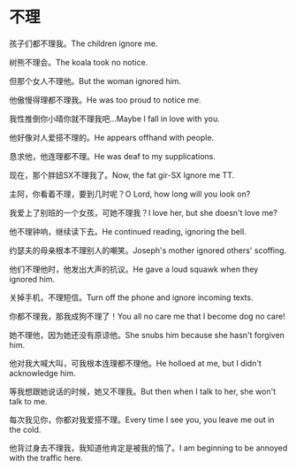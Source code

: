 # 不理

<p><span class="chinese">孩子们都不理我。</span><span class="english">The children ignore me.</span></p>

<p><span class="chinese">树熊不理会。</span><span class="english">The koala took no notice.</span></p>

<p><span class="chinese">但那个女人不理他。</span><span class="english">But the woman ignored him.</span></p>

<p><span class="chinese">他傲慢得理都不理我。</span><span class="english">He was too proud to notice me.</span></p>

<p><span class="chinese">我性推倒你小晴你就不理我吧…</span><span class="english">Maybe I fall in love with you.</span></p>

<p><span class="chinese">他好像对人爱搭不理的。</span><span class="english">He appears offhand with people.</span></p>

<p><span class="chinese">恳求他，他连理都不理。</span><span class="english">He was deaf to my supplications.</span></p>

<p><span class="chinese">现在，那个胖妞SX不理我了。</span><span class="english">Now, the fat gir-SX Ignore me TT.</span></p>

<p><span class="chinese">主阿，你看着不理，要到几时呢？</span><span class="english">O Lord, how long will you look on?</span></p>

<p><span class="chinese">我爱上了别班的一个女孩，可她不理我？</span><span class="english">I love her, but she doesn't love me?</span></p>

<p><span class="chinese">他不理钟响，继续读下去。</span><span class="english">He continued reading, ignoring the bell.</span></p>

<p><span class="chinese">约瑟夫的母亲根本不理别人的嘲笑。</span><span class="english">Joseph's mother ignored others' scoffing.</span></p>

<p><span class="chinese">他们不理他时，他发出大声的抗议。</span><span class="english">He gave a loud squawk when they ignored him.</span></p>

<p><span class="chinese">关掉手机，不理短信。</span><span class="english">Turn off the phone and ignore incoming texts.</span></p>

<p><span class="chinese">你都不理我，那我成狗不理了！</span><span class="english">You all no care me that I become dog no care!</span></p>

<p><span class="chinese">她不理他，因为她还没有原谅他。</span><span class="english">She snubs him because she hasn't forgiven him.</span></p>

<p><span class="chinese">他对我大喊大叫，可我根本连理都不理他。</span><span class="english">He holloed at me, but I didn't acknowledge him.</span></p>

<p><span class="chinese">等我想跟她说话的时候，她又不理我。</span><span class="english">But then when I talk to her, she won't talk to me.</span></p>

<p><span class="chinese">每次我见你，你都对我爱搭不理。</span><span class="english">Every time I see you, you leave me out in the cold.</span></p>

<p><span class="chinese">他背过身去不理我，我知道他肯定是被我的恼了。</span><span class="english">I am beginning to be annoyed with the traffic here.</span></p>

